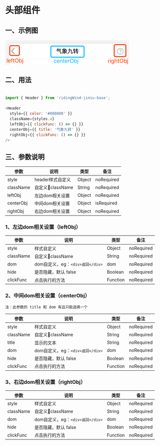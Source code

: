 # 头部组件

## 一、示例图

![](./header.png)

## 二、用法

```js

import { Header } from 'ridingWind-jiniu-base';

<Header
  style={{ color: '#000000' }}
  className={styles.a}
  leftObj={{ clickFunc: () => {} }}
  centerObj={{ title: '气象九转' }}
  rightObj={{ clickFunc: () => {} }}
/>

```

## 三、参数说明

| 参数             | 说明                                          | 类型   | 备注                  |
| ---------------- | --------------------------------------------- | ------ | --------------------- |
| style           | header样式自定义                                  | Object | noRequired            |
| className           | 自定义className                                  | String | noRequired            |
| leftObj     | 左边dom相关设置                                  | Object   | noRequired            |
| centerObj          | 中间dom相关设置                        | Object   |            isRequired           |
| rightObj          | 右边dom相关设置                | Object   |            noRequired           |

### 1、左边dom相关设置（leftObj）

| 参数             | 说明                                          | 类型   | 备注                  |
| ---------------- | --------------------------------------------- | ------ | --------------------- |
| style           | 样式自定义                                  | Object | noRequired            |
| className           | 自定义className                                  | String | noRequired            |
| dom     | dom自定义，eg：`<div>返回</div>`                                  | dom   | noRequired            |
| hide          | 是否隐藏，默认 false                        | Boolean   |            noRequired           |
| clickFunc          | 点击执行的方法                | Function   |            noRequired           |


### 2、中间dom相关设置（centerObj）

`注：此参数的 title 和 dom 有且只能选填一个`

| 参数             | 说明                                          | 类型   | 备注                  |
| ---------------- | --------------------------------------------- | ------ | --------------------- |
| style           | 样式自定义                                  | Object | noRequired            |
| className           | 自定义className                                  | String | noRequired            |
| title     | 显示的文本                                 | String   | noRequired            |
| dom     | dom自定义，eg：`<div>返回</div>`                                  | dom   | noRequired            |
| hide          | 是否隐藏，默认 false                        | Boolean   |            noRequired           |
| clickFunc          | 点击执行的方法                | Function   |            noRequired           |


### 3、右边dom相关设置（rightObj）

| 参数             | 说明                                          | 类型   | 备注                  |
| ---------------- | --------------------------------------------- | ------ | --------------------- |
| style           | 样式自定义                                  | Object | noRequired            |
| className           | 自定义className                                  | String | noRequired            |
| dom     | dom自定义，eg：`<div>返回</div>`                                  | dom   | noRequired            |
| hide          | 是否隐藏，默认 false                        | Boolean   |            noRequired           |
| clickFunc          | 点击执行的方法                | Function   |            noRequired           |
